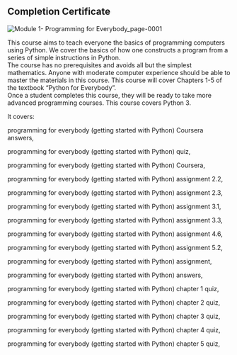 ## Completion Certificate

![Module 1- Programming for Everybody_page-0001](https://github.com/Sayan-Dutta-1/Programming-for-Everybody-Getting-Started-with-Python----Coursera/assets/113238898/59210f97-2076-4179-b8ca-b6a9107d2a22)


This course aims to teach everyone the basics of programming computers using Python. 
We cover the basics of how one constructs a program from a series of simple instructions in Python.  
The course has no prerequisites and avoids all but the simplest mathematics. 
Anyone with moderate computer experience should be able to master the materials in this course. 
This course will cover Chapters 1-5 of the textbook “Python for Everybody”.  
Once a student completes this course, they will be ready to take more advanced programming courses.
This course covers Python 3.

It covers:

programming for everybody (getting started with Python) Coursera answers,

programming for everybody (getting started with Python) quiz,

programming for everybody (getting started with Python) Coursera,

programming for everybody (getting started with Python) assignment 2.2,

programming for everybody (getting started with Python) assignment 2.3,

programming for everybody (getting started with Python) assignment 3.1,

programming for everybody (getting started with Python) assignment 3.3,

programming for everybody (getting started with Python) assignment 4.6,

programming for everybody (getting started with Python) assignment 5.2,

programming for everybody (getting started with Python) assignment,

programming for everybody (getting started with Python) answers,

programming for everybody (getting started with Python) chapter 1 quiz,

programming for everybody (getting started with Python) chapter 2 quiz,

programming for everybody (getting started with Python) chapter 3 quiz,

programming for everybody (getting started with Python) chapter 4 quiz,

programming for everybody (getting started with Python) chapter 5 quiz,
